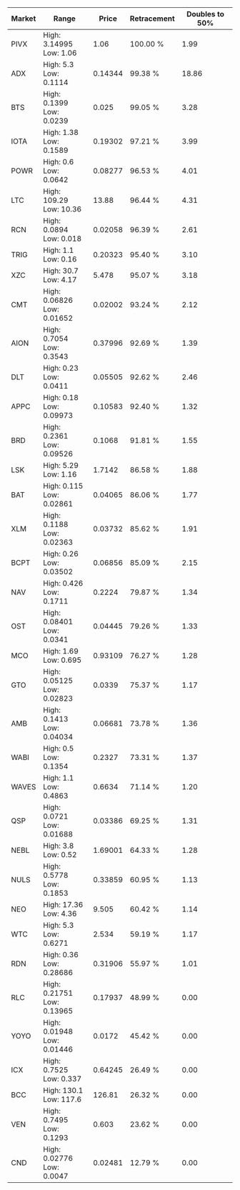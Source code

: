 | Market | Range | Price| Retracement | Doubles to 50% |
| --- | --- | --- | --- | --- |
| PIVX | High: 3.14995<br />Low: 1.06 | 1.06 | 100.00 % | 1.99 |
| ADX | High: 5.3<br />Low: 0.1114 | 0.14344 | 99.38 % | 18.86 |
| BTS | High: 0.1399<br />Low: 0.0239 | 0.025 | 99.05 % | 3.28 |
| IOTA | High: 1.38<br />Low: 0.1589 | 0.19302 | 97.21 % | 3.99 |
| POWR | High: 0.6<br />Low: 0.0642 | 0.08277 | 96.53 % | 4.01 |
| LTC | High: 109.29<br />Low: 10.36 | 13.88 | 96.44 % | 4.31 |
| RCN | High: 0.0894<br />Low: 0.018 | 0.02058 | 96.39 % | 2.61 |
| TRIG | High: 1.1<br />Low: 0.16 | 0.20323 | 95.40 % | 3.10 |
| XZC | High: 30.7<br />Low: 4.17 | 5.478 | 95.07 % | 3.18 |
| CMT | High: 0.06826<br />Low: 0.01652 | 0.02002 | 93.24 % | 2.12 |
| AION | High: 0.7054<br />Low: 0.3543 | 0.37996 | 92.69 % | 1.39 |
| DLT | High: 0.23<br />Low: 0.0411 | 0.05505 | 92.62 % | 2.46 |
| APPC | High: 0.18<br />Low: 0.09973 | 0.10583 | 92.40 % | 1.32 |
| BRD | High: 0.2361<br />Low: 0.09526 | 0.1068 | 91.81 % | 1.55 |
| LSK | High: 5.29<br />Low: 1.16 | 1.7142 | 86.58 % | 1.88 |
| BAT | High: 0.115<br />Low: 0.02861 | 0.04065 | 86.06 % | 1.77 |
| XLM | High: 0.1188<br />Low: 0.02363 | 0.03732 | 85.62 % | 1.91 |
| BCPT | High: 0.26<br />Low: 0.03502 | 0.06856 | 85.09 % | 2.15 |
| NAV | High: 0.426<br />Low: 0.1711 | 0.2224 | 79.87 % | 1.34 |
| OST | High: 0.08401<br />Low: 0.0341 | 0.04445 | 79.26 % | 1.33 |
| MCO | High: 1.69<br />Low: 0.695 | 0.93109 | 76.27 % | 1.28 |
| GTO | High: 0.05125<br />Low: 0.02823 | 0.0339 | 75.37 % | 1.17 |
| AMB | High: 0.1413<br />Low: 0.04034 | 0.06681 | 73.78 % | 1.36 |
| WABI | High: 0.5<br />Low: 0.1354 | 0.2327 | 73.31 % | 1.37 |
| WAVES | High: 1.1<br />Low: 0.4863 | 0.6634 | 71.14 % | 1.20 |
| QSP | High: 0.0721<br />Low: 0.01688 | 0.03386 | 69.25 % | 1.31 |
| NEBL | High: 3.8<br />Low: 0.52 | 1.69001 | 64.33 % | 1.28 |
| NULS | High: 0.5778<br />Low: 0.1853 | 0.33859 | 60.95 % | 1.13 |
| NEO | High: 17.36<br />Low: 4.36 | 9.505 | 60.42 % | 1.14 |
| WTC | High: 5.3<br />Low: 0.6271 | 2.534 | 59.19 % | 1.17 |
| RDN | High: 0.36<br />Low: 0.28686 | 0.31906 | 55.97 % | 1.01 |
| RLC | High: 0.21751<br />Low: 0.13965 | 0.17937 | 48.99 % | 0.00 |
| YOYO | High: 0.01948<br />Low: 0.01446 | 0.0172 | 45.42 % | 0.00 |
| ICX | High: 0.7525<br />Low: 0.337 | 0.64245 | 26.49 % | 0.00 |
| BCC | High: 130.1<br />Low: 117.6 | 126.81 | 26.32 % | 0.00 |
| VEN | High: 0.7495<br />Low: 0.1293 | 0.603 | 23.62 % | 0.00 |
| CND | High: 0.02776<br />Low: 0.0047 | 0.02481 | 12.79 % | 0.00 |
